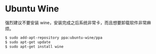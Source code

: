 # Ubuntu Wine

强烈建议不要安装 wine，安装完成之后系统非常卡，而且想要卸载软件非常麻烦。

```bash
$ sudo add-apt-repository ppa:ubuntu-wine/ppa
$ sudo apt-get update
$ sudo apt-get install wine
```
